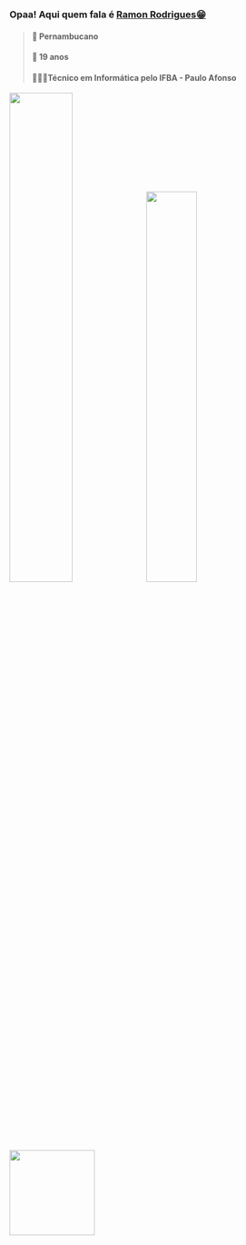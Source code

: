 ### Opaa! Aqui quem fala é <a href="[https://www.w3schools.com/html/default.asp](https://www.instagram.com/r.rodrigues_s/)">Ramon Rodrigues😁</a>

> #### 📍 Pernambucano 
> #### 📅 19 anos
> #### 👨🏽‍💻Técnico em Informática pelo IFBA - Paulo Afonso

<div>
  <img width="47%" src="https://github-readme-stats.vercel.app/api?username=Rodri10s&show_icons=true&theme=maroongold"/>
  <img width="42%" src="https://github-readme-stats.vercel.app/api/top-langs/?username=Rodri10s&layout=compact&show_icons=true&theme=maroongold"/>
</div>

## 
<div>
 <img hight="100cm" src="https://media.giphy.com/media/Godtj62ewycxy/giphy.gif" width="150px"/>
</div>

